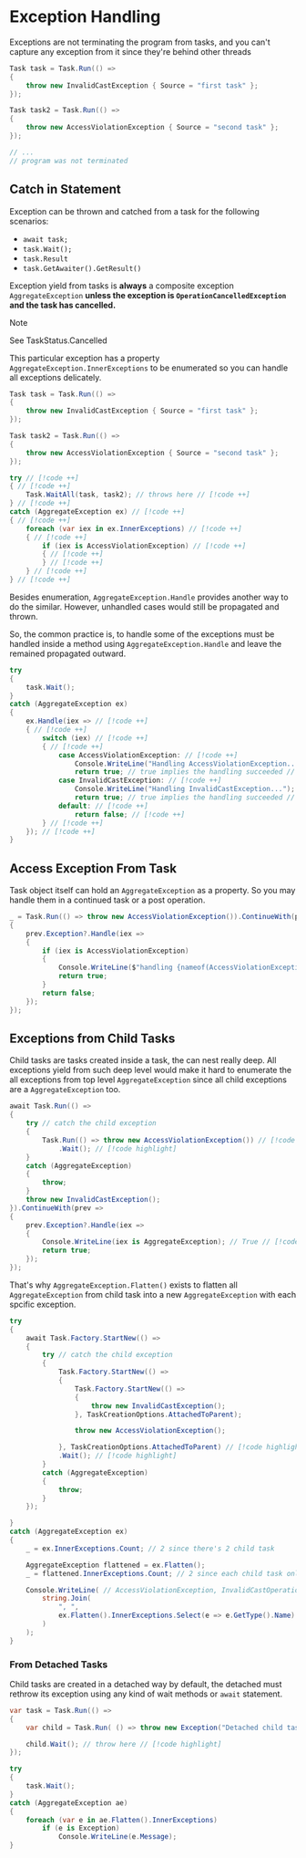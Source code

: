 # Exception Handling

Exceptions are not terminating the program from tasks, and you can't capture any exception from it since they're behind other threads

```cs
Task task = Task.Run(() =>
{
    throw new InvalidCastException { Source = "first task" };
});

Task task2 = Task.Run(() =>
{
    throw new AccessViolationException { Source = "second task" };
});

// ...
// program was not terminated
```


## Catch in Statement

Exception can be thrown and catched from a task for the following scenarios:
- `await task;`
- `task.Wait();`
- `task.Result`
- `task.GetAwaiter().GetResult()`

Exception yield from tasks is **always** a composite exception `AggregateException` **unless the exception is `OperationCancelledException` and the task has cancelled.**

> [!NOTE]
> See TaskStatus.Cancelled

This particular exception has a property `AggregateException.InnerExceptions` to be enumerated so you can handle all exceptions delicately.

```cs
Task task = Task.Run(() =>
{
    throw new InvalidCastException { Source = "first task" };
});

Task task2 = Task.Run(() =>
{
    throw new AccessViolationException { Source = "second task" };
});

try // [!code ++] 
{ // [!code ++] 
    Task.WaitAll(task, task2); // throws here // [!code ++] 
} // [!code ++] 
catch (AggregateException ex) // [!code ++] 
{ // [!code ++] 
    foreach (var iex in ex.InnerExceptions) // [!code ++] 
    { // [!code ++] 
        if (iex is AccessViolationException) // [!code ++] 
        { // [!code ++] 
        } // [!code ++] 
    } // [!code ++] 
} // [!code ++] 
```

Besides enumeration, `AggregateException.Handle` provides another way to do the similar.
However, unhandled cases would still be propagated and thrown.

So, the common practice is, to handle some of the exceptions must be handled inside a method using `AggregateException.Handle` and leave the remained propagated outward.

```cs
try
{
    task.Wait();
}
catch (AggregateException ex)
{
    ex.Handle(iex => // [!code ++] 
    { // [!code ++] 
        switch (iex) // [!code ++] 
        { // [!code ++] 
            case AccessViolationException: // [!code ++] 
                Console.WriteLine("Handling AccessViolationException..."); // [!code ++] 
                return true; // true implies the handling succeeded // [!code ++] 
            case InvalidCastException: // [!code ++] 
                Console.WriteLine("Handling InvalidCastException..."); // [!code ++] 
                return true; // true implies the handling succeeded // [!code ++] 
            default: // [!code ++] 
                return false; // [!code ++] 
        } // [!code ++] 
    }); // [!code ++] 
}
```

## Access Exception From Task

Task object itself can hold an `AggregateException` as a property.
So you may handle them in a continued task or a post operation.

```cs
_ = Task.Run(() => throw new AccessViolationException()).ContinueWith(prev =>
{
    prev.Exception?.Handle(iex =>
    {
        if (iex is AccessViolationException)
        {
            Console.WriteLine($"handling {nameof(AccessViolationException)}");
            return true;
        }
        return false;
    });
});
```

## Exceptions from Child Tasks

Child tasks are tasks created inside a task, the can nest really deep.
All exceptions yield from such deep level would make it hard to enumerate the all exceptions from top level `AggregateException` since all child exceptions are a `AggregateException` too.

```cs
await Task.Run(() =>
{
    try // catch the child exception
    {
        Task.Run(() => throw new AccessViolationException()) // [!code highlight] 
            .Wait(); // [!code highlight] 
    }
    catch (AggregateException)
    {
        throw;
    }
    throw new InvalidCastException();
}).ContinueWith(prev =>
{
    prev.Exception?.Handle(iex =>
    {
        Console.WriteLine(iex is AggregateException); // True // [!code highlight] 
        return true;
    });
});
```

That's why `AggregateException.Flatten()` exists to flatten all `AggregateException` from child task into a new `AggregateException` with each spcific exception.

```cs
try
{
    await Task.Factory.StartNew(() =>
    {
        try // catch the child exception
        {
            Task.Factory.StartNew(() =>
            {
                Task.Factory.StartNew(() =>
                {
                    throw new InvalidCastException();
                }, TaskCreationOptions.AttachedToParent);

                throw new AccessViolationException();

            }, TaskCreationOptions.AttachedToParent) // [!code highlight] 
            .Wait(); // [!code highlight] 
        }
        catch (AggregateException)
        {
            throw;
        }
    });

}
catch (AggregateException ex)
{
    _ = ex.InnerExceptions.Count; // 2 since there's 2 child task

    AggregateException flattened = ex.Flatten();
    _ = flattened.InnerExceptions.Count; // 2 since each child task only yield on exception

    Console.WriteLine( // AccessViolationException, InvalidCastOperation
        string.Join(
            ", ",
            ex.Flatten().InnerExceptions.Select(e => e.GetType().Name).ToArray()
        )
    );
}
```

### From Detached Tasks

Child tasks are created in a detached way by default, the detached must rethrow its exception using any kind of wait methods or `await` statement.

```cs
var task = Task.Run(() =>
{
    var child = Task.Run( () => throw new Exception("Detached child task faulted."));

    child.Wait(); // throw here // [!code highlight] 
});

try
{
    task.Wait();
}
catch (AggregateException ae)
{
    foreach (var e in ae.Flatten().InnerExceptions)
        if (e is Exception)
            Console.WriteLine(e.Message);
}
```
